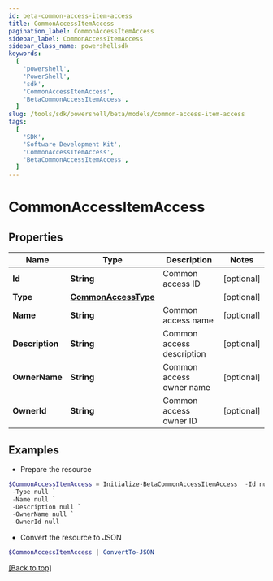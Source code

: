 ```yaml
---
id: beta-common-access-item-access
title: CommonAccessItemAccess
pagination_label: CommonAccessItemAccess
sidebar_label: CommonAccessItemAccess
sidebar_class_name: powershellsdk
keywords:
  [
    'powershell',
    'PowerShell',
    'sdk',
    'CommonAccessItemAccess',
    'BetaCommonAccessItemAccess',
  ]
slug: /tools/sdk/powershell/beta/models/common-access-item-access
tags:
  [
    'SDK',
    'Software Development Kit',
    'CommonAccessItemAccess',
    'BetaCommonAccessItemAccess',
  ]
---
```


# CommonAccessItemAccess

## Properties

| Name | Type | Description | Notes |
| --- | --- | --- | --- |
| **Id** | **String** | Common access ID | [optional] |
| **Type** | [**CommonAccessType**](common-access-type) |  | [optional] |
| **Name** | **String** | Common access name | [optional] |
| **Description** | **String** | Common access description | [optional] |
| **OwnerName** | **String** | Common access owner name | [optional] |
| **OwnerId** | **String** | Common access owner ID | [optional] |

## Examples

- Prepare the resource

```powershell
$CommonAccessItemAccess = Initialize-BetaCommonAccessItemAccess  -Id null `
 -Type null `
 -Name null `
 -Description null `
 -OwnerName null `
 -OwnerId null
```

- Convert the resource to JSON

```powershell
$CommonAccessItemAccess | ConvertTo-JSON
```

[[Back to top]](#)
